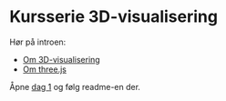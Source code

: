 # Kursserie 3D-visualisering

Hør på introen:
- [Om 3D-visualisering](https://bekk.github.io/3d-visualisering-kursserie/dag1/slides/om-3d-visualisering.html)
- [Om three.js](https://bekk.github.io/3d-visualisering-kursserie/dag1/slides/om-threejs.html)

Åpne [dag 1](https://github.com/bekk/3d-visualisering-kursserie/tree/master/dag1) og følg readme-en der. 
